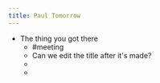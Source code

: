 ```yaml
---
title: Paul Tomorrow
---
```


- The thing you got there
    - #meeting
    - Can we edit the title after it's made?
    -
    -